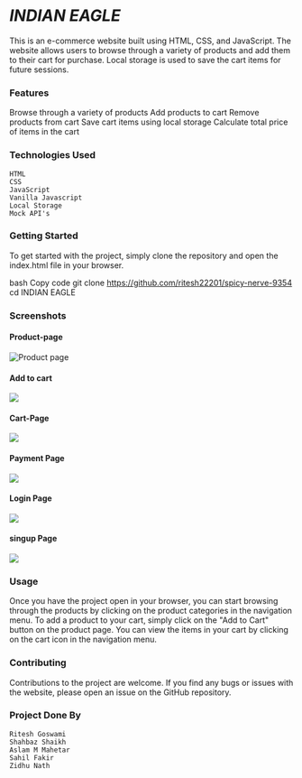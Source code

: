 # ***INDIAN EAGLE***

This is an e-commerce website built using HTML, CSS, and JavaScript. The website allows users to browse through a variety of products and add them to their cart for purchase. Local storage is used to save the cart items for future sessions.

### Features
Browse through a variety of products
Add products to cart
Remove products from cart
Save cart items using local storage
Calculate total price of items in the cart
### Technologies Used
```
HTML
CSS
JavaScript
Vanilla Javascript
Local Storage
Mock API's

```


### Getting Started
To get started with the project, simply clone the repository and open the index.html file in your browser.

bash
Copy code
git clone https://github.com/ritesh22201/spicy-nerve-9354
cd INDIAN EAGLE

### Screenshots

#### Product-page
![Product page]( https://user-images.githubusercontent.com/119395145/221514135-85d0a93b-d724-404e-845e-220660e296be.png)

#### Add to cart

![](https://user-images.githubusercontent.com/119395145/221514143-b71e1df9-0a11-4b1d-a795-70936521dbbf.png)

#### Cart-Page

![](https://user-images.githubusercontent.com/119395145/221514157-877334f2-e0a1-4dac-906c-baff55f3f1ae.png)

#### Payment Page

![](https://user-images.githubusercontent.com/119395145/221514161-beb4aa1b-80bd-4751-a3ef-f217ea857a9f.png)

#### Login Page

![](https://user-images.githubusercontent.com/119395145/221514165-8ec6de85-b015-4769-b5d4-9b8567f65b2b.png)

#### singup Page
![](https://user-images.githubusercontent.com/119395145/221514170-0a123d63-18c1-4cb1-9be2-cbb739257e5c.png)


### Usage
Once you have the project open in your browser, you can start browsing through the products by clicking on the product categories in the navigation menu. To add a product to your cart, simply click on the "Add to Cart" button on the product page. You can view the items in your cart by clicking on the cart icon in the navigation menu.

### Contributing
Contributions to the project are welcome. If you find any bugs or issues with the website, please open an issue on the GitHub repository.

### Project Done By
```
Ritesh Goswami
Shahbaz Shaikh
Aslam M Mahetar
Sahil Fakir
Zidhu Nath
```

